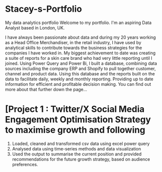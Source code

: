 # Stacey-s-Portfolio
My data analytics portfolio
Welcome to my portfolio. I'm an aspiring Data Analyst based in London, UK. 

I have always been passionate about data and during my 20 years working as a Head Office Merchandiser, in the retail industry, I have used by analytical skills to contribute towards the business strategies for the companies I have worked in.
My biggest achievement to date was creating a suite of reports for a skin care brand who had very little reporting until I joined. Using Power Query and Power Bi, I built a database, combining data sources including the company ERP and Shopify to pull together customer, channel and product data. Using this database and the reports built on the data to facilitate daily, weekly and monthly reporting. Providing up to date information for efficient and profitable decision making.
You can find out more about that further down the page...

# [Project 1 : Twitter/X Social Media Engagement Optimisation Strategy  to maximise growth and following

1.	Loaded, cleaned and transformed csv data using excel power query
2.	Analysed data using time-series methods and data visualization
3.	Used the output to summarise the current position and provided recommendations for the future growth strategy, based on audience preferences.

